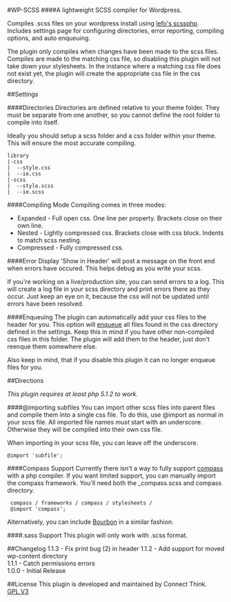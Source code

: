 #WP-SCSS
####A lightweight SCSS compiler for Wordpress. 

Compiles .scss files on your wordpress install using [lefo's scssphp](https://github.com/leafo/scssphp). Includes settings page for configuring directories, error reporting, compiling options, and auto enqueuing.

The plugin only compiles when changes have been made to the scss files. Compiles are made to the matching css file, so disabling this plugin will not take down your stylesheets. In the instance where a matching css file does not exist yet, the plugin will create the appropriate css file in the css directory. 

##Settings

####Directories
Directories are defined relative to your theme folder. They must be separate from one another, so you cannot define the root folder to compile into itself. 

Ideally you should setup a scss folder and a css folder within your theme. This will ensure the most accurate compiling. 

    library
    |-css
    |  --style.css
    |  --ie.css
    |-scss
    |  --style.scss
    |  --ie.scss

####Compiling Mode
Compiling comes in three modes:

* Expanded - Full open css. One line per property. Brackets close on their own line.
* Nested - Lightly compressed css. Brackets close with css block. Indents to match scss nesting.
* Compressed - Fully compressed css. 

####Error Display
'Show in Header' will post a message on the front end when errors have occured. This helps debug as you write your scss. 

If you're working on a live/production site, you can send errors to a log. This will create a log file in your scss directory and print errors there as they occur. Just keep an eye on it, because the css will not be updated until errors have been resolved.

####Enqueuing
The plugin can automatically add your css files to the header for you. This option will [enqueue](http://codex.wordpress.org/Function_Reference/wp_enqueue_style) all files found in the css directory defined in the settings. Keep this in mind if you have other non-compiled css files in this folder. The plugin will add them to the header, just don't reenque them somewhere else. 

Also keep in mind, that if you disable this plugin it can no longer enqueue files for you.


##Directions

*This plugin requires at least php 5.1.2 to work.*

####@importing subfiles
You can import other scss files into parent files and compile them into a single css file. To do this, use @import as normal in your scss file. All imported file names *must* start with an underscore. Otherwise they will be compiled into their own css file.

When importing in your scss file, you can leave off the underscore.
  
    @import 'subfile';

####Compass Support
Currently there isn't a way to fully support [compass](https://github.com/chriseppstein/compass) with a php compiler. If you want limited support, you can manually import the compass framework. You'll need both the _compass.scss and compass directory.
    
     compass / frameworks / compass / stylesheets /
     @import 'compass';

Alternatively, you can include [Bourbon](https://github.com/thoughtbot/bourbon) in a similar fashion. 

####.sass Support
This plugin will only work with .scss format.

##Changelog
1.1.3 - Fix print bug (2) in header
1.1.2 - Add support for moved wp-content directory  
1.1.1 - Catch permissions errors   
1.0.0 - Initial Release

##License
This plugin is developed and maintained by Connect Think.  
[GPL V3](http://www.gnu.org/copyleft/gpl.html)

